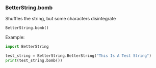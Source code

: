 ### BetterString.bomb
Shuffles the string, but some characters disintegrate

`BetterString.bomb()`

Example:
```python 
import BetterString

test_string = BetterString.BetterString("This Is A Test String")
print(test_string.bomb())
```
